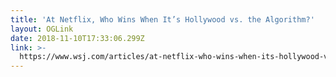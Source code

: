 ```yaml
---
title: 'At Netflix, Who Wins When It’s Hollywood vs. the Algorithm?'
layout: OGLink
date: 2018-11-10T17:33:06.299Z
link: >-
  https://www.wsj.com/articles/at-netflix-who-wins-when-its-hollywood-vs-the-algorithm-1541826015?mod=hp_lead_pos4
---
```


